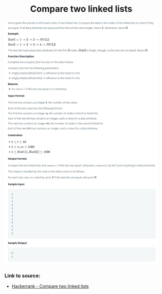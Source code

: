 <h1 align="center">Compare two linked lists</h1>

![alt text](https://raw.githubusercontent.com/matthew01lokiet/Github-repos-images/main/Algs/LinkedList/kL2SA6zU_o.png)

### Link to source: 
- <a href="https://www.hackerrank.com/challenges/compare-two-linked-lists/problem">Hackerrank - Compare two linked lists</a>

